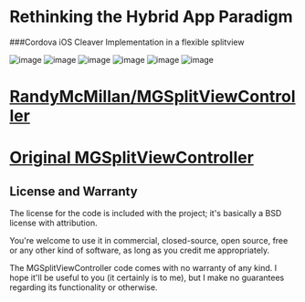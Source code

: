 Rethinking the Hybrid App Paradigm
===

###Cordova iOS Cleaver Implementation in a flexible splitview
 


![image](https://raw.github.com/RandyMcMillan/MGSplitCleaver/master/ScreenShot1.png)
![image](https://raw.github.com/RandyMcMillan/MGSplitCleaver/master/ScreenShot6.png)
![image](https://raw.github.com/RandyMcMillan/MGSplitCleaver/master/ScreenShot2.png)
![image](https://raw.github.com/RandyMcMillan/MGSplitCleaver/master/ScreenShot3.png)
![image](https://raw.github.com/RandyMcMillan/MGSplitCleaver/master/ScreenShot4.png)
![image](https://raw.github.com/RandyMcMillan/MGSplitCleaver/master/ScreenShot5.png)




[RandyMcMillan/MGSplitViewController](https://github.com/RandyMcMillan/MGSplitViewController)
=====
[Original MGSplitViewController](https://github.com/mattgemmell/MGSplitViewController)
=====


License and Warranty
--------------------

The license for the code is included with the project; it's basically a BSD license with attribution.

You're welcome to use it in commercial, closed-source, open source, free or any other kind of software, as long as you credit me appropriately.

The MGSplitViewController code comes with no warranty of any kind. I hope it'll be useful to you (it certainly is to me), but I make no guarantees regarding its functionality or otherwise.